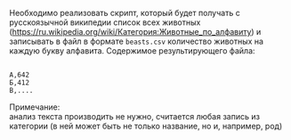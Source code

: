 Необходимо реализовать скрипт, который будет получать с русскоязычной википедии список всех животных
(https://ru.wikipedia.org/wiki/Категория:Животные_по_алфавиту) и записывать в файл в формате `beasts.csv`
количество животных на каждую букву алфавита. Содержимое результирующего файла:

```csv

А,642
Б,412
В,....
```

Примечание:  
анализ текста производить не нужно, считается любая запись из категории
(в ней может быть не только название, но и, например, род)

